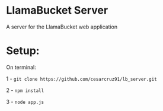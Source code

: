 LlamaBucket Server
=========

A server for the LlamaBucket web application

Setup:
===

On terminal:

1 - `git clone https://github.com/cesarcruz91/lb_server.git` 

2 - `npm install`

3 - `node app.js`
